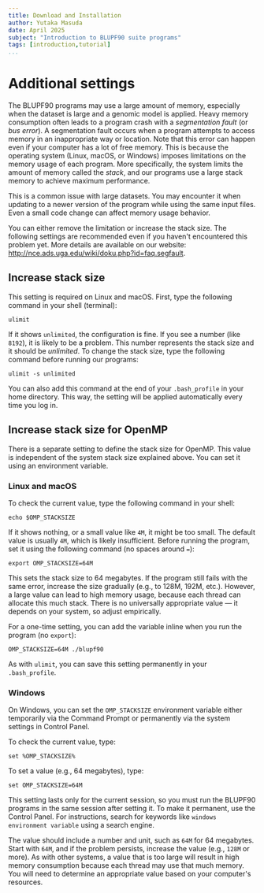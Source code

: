 ```yaml
---
title: Download and Installation
author: Yutaka Masuda
date: April 2025
subject: "Introduction to BLUPF90 suite programs"
tags: [introduction,tutorial]
...
```


Additional settings
===================

The BLUPF90 programs may use a large amount of memory, especially when the dataset is large and a genomic model is applied. Heavy memory consumption often leads to a program crash with a *segmentation fault* (or *bus error*). A segmentation fault occurs when a program attempts to access memory in an inappropriate way or location. Note that this error can happen even if your computer has a lot of free memory. This is because the operating system (Linux, macOS, or Windows) imposes limitations on the memory usage of each program. More specifically, the system limits the amount of memory called the *stack*, and our programs use a large stack memory to achieve maximum performance.

This is a common issue with large datasets. You may encounter it when updating to a newer version of the program while using the same input files. Even a small code change can affect memory usage behavior.

You can either remove the limitation or increase the stack size. The following settings are recommended even if you haven't encountered this problem yet. More details are available on our website: <http://nce.ads.uga.edu/wiki/doku.php?id=faq.segfault>.

Increase stack size
-------------------

This setting is required on Linux and macOS. First, type the following command in your shell (terminal):

~~~~~{language=shell}
ulimit
~~~~~

If it shows `unlimited`, the configuration is fine. If you see a number (like `8192`), it is likely to be a problem. This number represents the stack size and it should be *unlimited*. To change the stack size, type the following command before running our programs:

~~~~~{language=shell}
ulimit -s unlimited
~~~~~

You can also add this command at the end of your `.bash_profile` in your home directory. This way, the setting will be applied automatically every time you log in.

Increase stack size for OpenMP
------------------------------

There is a separate setting to define the stack size for OpenMP. This value is independent of the system stack size explained above. You can set it using an environment variable.

### Linux and macOS

To check the current value, type the following command in your shell:

~~~~~{language=shell}
echo $OMP_STACKSIZE
~~~~~

If it shows nothing, or a small value like `4M`, it might be too small. The default value is usually `4M`, which is likely insufficient. Before running the program, set it using the following command (no spaces around `=`):

~~~~~{language=shell}
export OMP_STACKSIZE=64M
~~~~~

This sets the stack size to 64 megabytes. If the program still fails with the same error, increase the size gradually (e.g., to 128M, 192M, etc.). However, a large value can lead to high memory usage, because each thread can allocate this much stack. There is no universally appropriate value — it depends on your system, so adjust empirically.

For a one-time setting, you can add the variable inline when you run the program (no `export`):

~~~~~{language=shell}
OMP_STACKSIZE=64M ./blupf90
~~~~~

As with `ulimit`, you can save this setting permanently in your `.bash_profile`.

### Windows

On Windows, you can set the `OMP_STACKSIZE` environment variable either temporarily via the Command Prompt or permanently via the system settings in Control Panel.

To check the current value, type:

~~~~~{language=shell}
set %OMP_STACKSIZE%
~~~~~

To set a value (e.g., 64 megabytes), type:

~~~~~{language=shell}
set OMP_STACKSIZE=64M
~~~~~

This setting lasts only for the current session, so you must run the BLUPF90 programs in the same session after setting it. To make it permanent, use the Control Panel. For instructions, search for keywords like `windows environment variable` using a search engine.

The value should include a number and unit, such as `64M` for 64 megabytes. Start with `64M`, and if the problem persists, increase the value (e.g., `128M` or more). As with other systems, a value that is too large will result in high memory consumption because each thread may use that much memory. You will need to determine an appropriate value based on your computer's resources.
